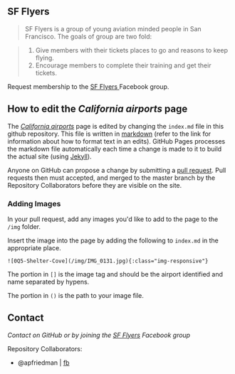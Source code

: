 ## SF Flyers

> SF Flyers is a group of young aviation minded people in San Francisco. The goals of group are two fold:

> 1. Give members with their tickets places to go and reasons to keep flying.
> 1. Encourage members to complete their training and get their tickets.

Request membership to the [SF Flyers ](https://www.facebook.com/groups/302173696566594/) Facebook group.

## How to edit the *California airports* page

The [*California airports*](https://sfflyers.github.io/calairports/) page is edited by changing the `index.md` file in this github repository. This file is written in [markdown](https://guides.github.com/features/mastering-markdown) (refer to the link for information about how to format text in an edits). GitHub Pages processes the markdown file automatically each time a change is made to it to build the actual site (using [Jekyll](https://jekyllrb.com/)).

Anyone on GitHub can propose a change by submitting a [pull request](https://help.github.com/articles/creating-a-pull-request/). Pull requests then must accepted, and merged to the master branch by the Repository Collaborators before they are visible on the site.

### Adding Images

In your pull request, add any images you'd like to add to the page to the `/img` folder.

Insert the image into the page by adding the following to `index.md` in the appropriate place.

```
![0Q5-Shelter-Cove](/img/IMG_0131.jpg){:class="img-responsive"}
```
The portion in `[]` is the image tag and should be the airport identified and name separated by hypens.

The portion in `()` is the path to your image file.

## Contact
*Contact on GitHub or by joining the [SF Flyers](https://www.facebook.com/groups/302173696566594/) Facebook group*

Repository Collaborators:
* @apfriedman | [fb](https://www.facebook.com/apfriedman)
